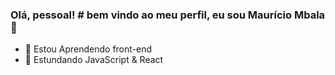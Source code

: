 ### Olá, pessoal! # bem vindo ao meu perfil, eu sou Maurício Mbala👋

- 🔭 Estou Aprendendo front-end
- 🌱 Estundando JavaScript & React
